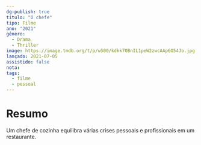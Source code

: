 ```yaml
---
dg-publish: true
titulo: "O chefe"
tipo: Filme
ano: "2021"
gênero:
  - Drama
  - Thriller
image: https://image.tmdb.org/t/p/w500/kdkk7OBnIL1peW2zwcAAp6O54Jo.jpg
lançado: 2021-07-05
assistido: false
nota:
tags:
  - filme
  - pessoal
---
```

# Resumo
Um chefe de cozinha equilibra várias crises pessoais e profissionais em um restaurante.
